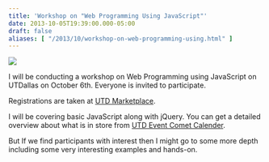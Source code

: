 ```yaml
---
title: 'Workshop on "Web Programming Using JavaScript"'
date: 2013-10-05T19:39:00.000-05:00
draft: false
aliases: [ "/2013/10/workshop-on-web-programming-using.html" ]
---
```


[![](http://seravo.fi/uploads/seravo/2013/06/JavaScript-logo.png)](http://seravo.fi/uploads/seravo/2013/06/JavaScript-logo.png)

  

  

I will be conducting a workshop on Web Programming using JavaScript on UTDallas on October 6th. Everyone is invited to participate.  
  
Registrations are taken at [UTD Marketplace](https://ezpay.utdallas.edu/C20239_ustores/web/product_detail.jsp?PRODUCTID=1085).  
  
I will be covering basic JavaScript along with jQuery. You can get a detailed overview about what is in store from [UTD Event Comet Calender](http://www.utdallas.edu/calendar/event.php?id=1220354471).  
  
But If we find participants with interest then I might go to some more depth including some very interesting examples and hands-on.